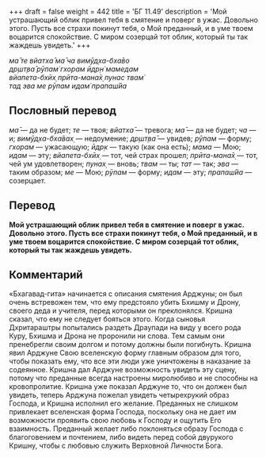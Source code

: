 +++
draft = false
weight = 442
title = 'БГ 11.49'
description = 'Мой устрашающий облик привел тебя в смятение и поверг в ужас. Довольно этого. Пусть все страхи покинут тебя, о Мой преданный, и в уме твоем воцарится спокойствие. С миром созерцай тот облик, который ты так жаждешь увидеть.'
+++

_ма̄ те вйатха̄ ма̄ ча вимӯд̣ха-бха̄во  
др̣шт̣ва̄ рӯпам̇ гхорам ӣдр̣н̇ мамедам  
вйапета-бхӣх̣ прӣта-мана̄х̣ пунас твам̇  
тад эва ме рӯпам идам̇ прапаш́йа_

## Пословный перевод

_ма̄_ — да не будет; _те_ — твоя; _вйатха̄_ — тревога; _ма̄_ — да не будет; _ча_ — и; _вимӯд̣ха_\-_бха̄вах̣_ — недоумение; _др̣шт̣ва̄_ — увидев; _рӯпам_ — форму; _гхорам_ — ужасающую; _ӣдр̣к_ — такую (как она есть); _мама_ — Мою; _идам_ — эту; _вйапета_\-_бхӣх̣_ — тот, чей страх прошел; _прӣта_\-_мана̄х̣_ — тот, чей ум удовлетворен; _пунах̣_ — вновь; _твам_ — ты; _тат_ — так; _эва_ — таким образом; _ме_ — Мою; _рӯпам_ — форму; _идам_ — эту; _прапаш́йа_ — созерцает.

## Перевод

**Мой устрашающий облик привел тебя в смятение и поверг в ужас. Довольно этого. Пусть все страхи покинут тебя, о Мой преданный, и в уме твоем воцарится спокойствие. С миром созерцай тот облик, который ты так жаждешь увидеть.**

## Комментарий

«Бхагавад-гита» начинается с описания смятения Арджуны; он был очень встревожен тем, что ему предстояло убить Бхишму и Дрону, своего деда и учителя, перед которыми он преклонялся. Кришна сказал, что ему не следует бояться этого. Когда сыновья Дхритараштры попытались раздеть Драупади на виду у всего рода Куру, Бхишма и Дрона не проронили ни слова. Тем самым они пренебрегли своим долгом и потому должны были погибнуть. Кришна явил Арджуне Свою вселенскую форму главным образом для того, чтобы показать ему, что все эти люди уже уничтожены в наказание за содеянное. Кришна дал Арджуне возможность увидеть эту сцену, потому что преданные всегда настроены миролюбиво и не способны на кровопролитие. Кришна уже показал Арджуне то, что он должен был увидеть, теперь Арджуна пожелал увидеть четырехрукий образ Господа, и Кришна исполнил его желание. Преданных не слишком привлекает вселенская форма Господа, поскольку она не дает им возможности проявить свою любовь к Господу и ощутить Его взаимность. Преданный желает либо поклоняться образу Господа с благоговением и почтением, либо видеть перед собой двурукого Кришну, чтобы с любовью служить Верховной Личности Бога.
